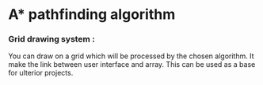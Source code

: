 # A* pathfinding algorithm 

### Grid drawing system : 
You can draw on a grid which will be processed by the chosen algorithm. It make the link between user interface and array. This can be used as a base for ulterior projects.
